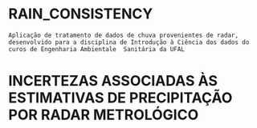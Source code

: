 # RAIN_CONSISTENCY

    Aplicação de tratamento de dados de chuva provenientes de radar, desenvolvido para a disciplina de Introdução à Ciência dos dados do curos de Engenharia Ambientale  Sanitária da UFAL

# INCERTEZAS ASSOCIADAS ÀS ESTIMATIVAS DE PRECIPITAÇÃO POR RADAR METROLÓGICO
